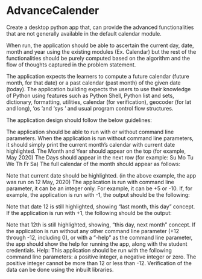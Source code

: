 # AdvanceCalender

Create a desktop python app that, can provide the advanced functionalities that are not generally available in the default calendar module.

When run, the application should be able to ascertain the current day, date, month and year using the existing modules (Ex. Calendar) but the rest of the functionalities should be purely computed based on the algorithm and the flow of thoughts captured in the problem statement.

The application expects the learners to compute a future calendar (future month, for that date) or a past calendar (past month) of the given date (today). The application building expects the users to use their knowledge of Python using features such as Python Shell, Python list and sets, dictionary, formatting, utilities, calendar (for verification), geocoder (for lat and long), ‘os ’and ‘sys ’ and usual program control flow structures.

The application design should follow the below guidelines:

The application should be able to run with or without command line parameters.
When the application is run without command line parameters, it should simply print the current month’s calendar with current date highlighted.
The Month and Year should appear on the top (for example, May 2020)
The Days should appear in the next row (for example: Su Mo Tu We Th Fr Sa)
The full calendar of the month should appear as follows:




Note that current date should be highlighted. (in the above example, the app was run on 12 May, 2020)
The application is run with command line parameter, it can be an integer only.
For example, it can be +5 or -10.
If, for example, the application is run with -1, the output should be the following:


 

Note that date 12 is still highlighted, showing “last month, this day” concept.
If the application is run with +1, the following should be the output:


Note that 12th is still highlighted, showing, “this day, next month” concept.
If the application is run without any other command line parameter (+12 through -12, including 0), or with a “-help” as the command line parameter, the app should show the help for running the app, along with the student credentials.
Help: This application should be run with the following command line parameters: a positive integer, a negative integer or zero. The positive integer cannot be more than 12 or less than -12.
Verification of the data can be done using the inbuilt libraries.

